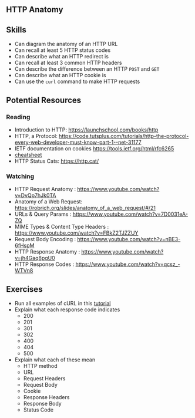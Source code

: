 ## HTTP Anatomy

## Skills

- Can diagram the anatomy of an HTTP URL
- Can recall at least 5 HTTP status codes
- Can describe what an HTTP redirect is
- Can recall at least 3 common HTTP headers
- Can describe the difference between an HTTP `POST` and `GET`
- Can describe what an HTTP cookie is
- Can use the `curl` command to make HTTP requests


## Potential Resources

### Reading

- Introduction to HTTP: https://launchschool.com/books/http
- HTTP, a Protocol: https://code.tutsplus.com/tutorials/http-the-protocol-every-web-developer-must-know-part-1--net-31177
- IETF documentation on cookies https://tools.ietf.org/html/rfc6265
- [cheatsheet](https://dzone.com/refcardz/http-hypertext-transfer-0)
- HTTP Status Cats: https://http.cat/

### Watching

- HTTP Request Anatomy : https://www.youtube.com/watch?v=DvQp7hJk0TA
- Anatomy of a Web Request: https://robrich.org/slides/anatomy_of_a_web_request/#/21
- URLs & Query Params : https://www.youtube.com/watch?v=7D0031eA-ZQ
- MIME Types & Content Type Headers : https://www.youtube.com/watch?v=FBkZ2TJZZUY
- Request Body Encoding : https://www.youtube.com/watch?v=nBE3-6fHspM
- HTTP Response Anatomy : https://www.youtube.com/watch?v=jh4Gaq8pgU0
- HTTP Response Codes : https://www.youtube.com/watch?v=qcsz_-WTVn8

## Exercises

- Run all examples of cURL in this [tutorial](http://conqueringthecommandline.com/book/curl)
- Explain what each response code indicates
  - 200
  - 201
  - 301
  - 302
  - 400
  - 404
  - 500
- Explain what each of these mean
  - HTTP method
  - URL
  - Request Headers
  - Request Body
  - Cookie
  - Response Headers
  - Response Body
  - Status Code

